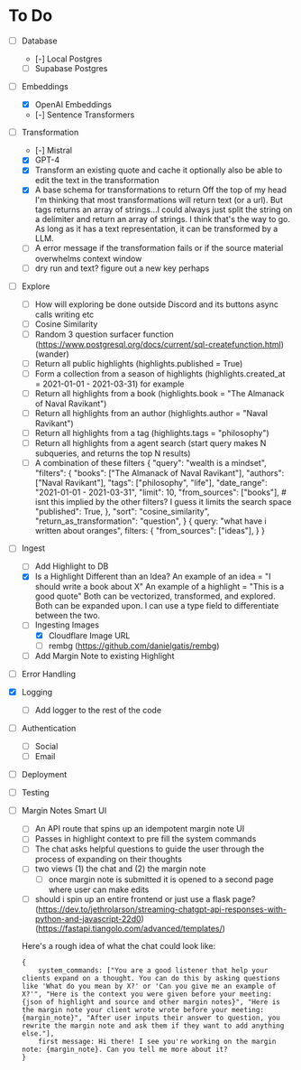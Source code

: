 # To Do
- [ ] Database
    - [-] Local Postgres
    - [ ] Supabase Postgres
- [ ] Embeddings
    - [x] OpenAI Embeddings
    - [-] Sentence Transformers
- [ ] Transformation
    - [-] Mistral
    - [x] GPT-4
    - [x] Transform an existing quote and cache it optionally also be able to edit the text in the transformation
    - [x] A base schema for transformations to return
        Off the top of my head I'm thinking that most transformations will return text (or a url). But tags returns an array of strings...I could always just split the string on a delimiter and return an array of strings. I think that's the way to go.
        As long as it has a text representation, it can be transformed by a LLM.
    - [ ] A error message if the transformation fails or if the source material overwhelms context window
    - [ ] dry run and text? figure out a new key perhaps
- [ ] Explore
    - [ ] How will exploring be done outside Discord and its buttons async calls writing etc
    - [ ] Cosine Similarity
    - [ ] Random 3 question surfacer function (https://www.postgresql.org/docs/current/sql-createfunction.html) (wander)
    - [ ] Return all public highlights (highlights.published = True)
    - [ ] Form a collection from a season of highlights (highlights.created_at = 2021-01-01 - 2021-03-31) for example
    - [ ] Return all highlights from a book (highlights.book = "The Almanack of Naval Ravikant")
    - [ ] Return all highlights from an author (highlights.author = "Naval Ravikant")
    - [ ] Return all highlights from a tag (highlights.tags = "philosophy")
    - [ ] Return all highlights from a agent search (start query makes N subqueries, and returns the top N results)
    - [ ] A combination of these filters
    {
        "query": "wealth is a mindset",
        "filters": {
            "books": ["The Almanack of Naval Ravikant"],
            "authors": ["Naval Ravikant"],
            "tags": ["philosophy", "life"],
            "date_range": "2021-01-01 - 2021-03-31",
            "limit": 10,
            "from_sources": ["books"], # isnt this implied by the other filters? I guess it limits the search space
            "published": True,
        },
        "sort": "cosine_similarity",
        "return_as_transformation": "question",
    }
    {
        query: "what have i written about oranges",
        filters: {
            "from_sources": ["ideas"],
        }
    }
- [ ] Ingest
    - [ ] Add Highlight to DB
    - [x] Is a Highlight Different than an Idea?
        An example of an idea = "I should write a book about X"
        An example of a highlight = "This is a good quote"
        Both can be vectorized, transformed, and explored. Both can be expanded upon. I can use a type field to differentiate between the two.
    - [ ] Ingesting Images
        - [x] Cloudflare Image URL
        - [ ] rembg (https://github.com/danielgatis/rembg)
    - [ ] Add Margin Note to existing Highlight
- [ ] Error Handling
- [x] Logging
    - [ ] Add logger to the rest of the code
- [ ] Authentication
    - [ ] Social
    - [ ] Email
- [ ] Deployment
- [ ] Testing
- [ ] Margin Notes Smart UI
    - [ ] An API route that spins up an idempotent margin note UI
    - [ ] Passes in highlight context to pre fill the system commands
    - [ ] The chat asks helpful questions to guide the user through the process of expanding on their thoughts
    - [ ] two views (1) the chat and (2) the margin note
        - [ ] once margin note is submitted it is opened to a second page where user can make edits
    - [ ] should i spin up an entire frontend or just use a flask page? (https://dev.to/jethrolarson/streaming-chatgpt-api-responses-with-python-and-javascript-22d0) (https://fastapi.tiangolo.com/advanced/templates/)

    Here's a rough idea of what the chat could look like:
    ```
    {
        system_commands: ["You are a good listener that help your clients expand on a thought. You can do this by asking questions like 'What do you mean by X?' or 'Can you give me an example of X?'", "Here is the context you were given before your meeting: {json of highlight and source and other margin notes}", "Here is the margin note your client wrote wrote before your meeting: {margin_note}", "After user inputs their answer to question, you rewrite the margin note and ask them if they want to add anything else."],
        first message: Hi there! I see you're working on the margin note: {margin_note}. Can you tell me more about it?
    }
    ```

